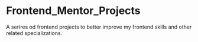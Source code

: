 # Frontend_Mentor_Projects
A serires od frontend projects to better improve my frontend skills and other related specializations.
